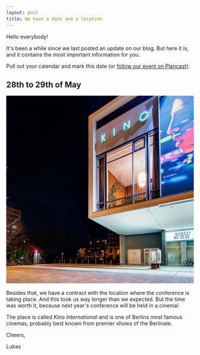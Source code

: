 ```yaml
---
layout: post
title: We have a date and a location
---
```


Hello everybody!

It's been a while since we last posted an update on our blog. But here it is, and it contains the most important information for you.

Pull out your calendar and mark this date (or [follow our event on Plancast](http://plancast.com/p/3gf4)):

## 28th to 29th of May
![Kino International](/images/locations/international.jpg)

Besides that, we have a contract with the location where the conference is taking place. And this took us way longer than we expected. But the time was worth it, because next year's conference will be held in a cinema!

The place is called *Kino International* and is one of Berlins most famous cinemas, probably best known from premier shows of the Berlinale.

Cheers,

Lukas
